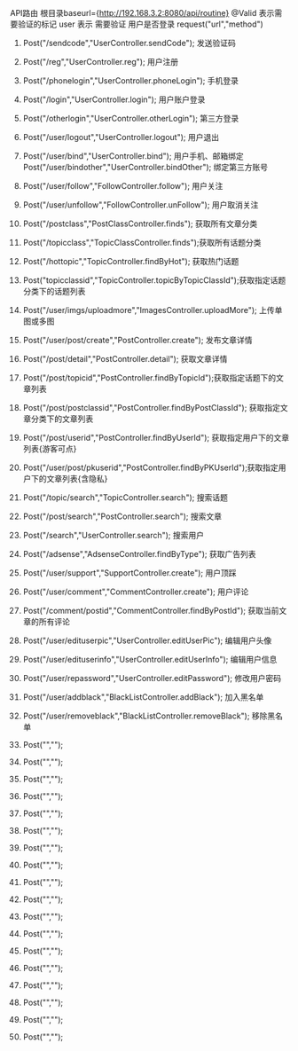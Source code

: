 API路由 根目录baseurl={http://192.168.3.2:8080/api/routine}
    @Valid 表示需要验证的标记
    user 表示 需要验证 用户是否登录 
    request("url","method")
1. Post("/sendcode","UserController.sendCode"); 发送验证码
2. Post("/reg","UserController.reg"); 用户注册
3. Post("/phonelogin","UserController.phoneLogin"); 手机登录
4. Post("/login","UserController.login"); 用户账户登录
5. Post("/otherlogin","UserController.otherLogin"); 第三方登录
6. Post("/user/logout","UserController.logout"); 用户退出
7. Post("/user/bind","UserController.bind"); 用户手机、邮箱绑定
   Post("/user/bindother","UserController.bindOther"); 绑定第三方账号
   
8. Post("/user/follow","FollowController.follow"); 用户关注
9. Post("/user/unfollow","FollowController.unFollow"); 用户取消关注

10. Post("/postclass","PostClassController.finds"); 获取所有文章分类
11. Post("/topicclass","TopicClassController.finds");获取所有话题分类

12. Post("/hottopic","TopicController.findByHot"); 获取热门话题
13. Post("topicclassid","TopicController.topicByTopicClassId");获取指定话题分类下的话题列表

14. Post("/user/imgs/uploadmore","ImagesController.uploadMore"); 上传单图或多图

15. Post("/user/post/create","PostController.create"); 发布文章详情
16. Post("/post/detail","PostController.detail"); 获取文章详情
17. Post("/post/topicid","PostController.findByTopicId");获取指定话题下的文章列表
18. Post("/post/postclassid","PostController.findByPostClassId"); 获取指定文章分类下的文章列表
19. Post("/post/userid","PostController.findByUserId"); 获取指定用户下的文章列表{游客可点}
20. Post("/user/post/pkuserid","PostController.findByPKUserId");获取指定用户下的文章列表{含隐私}

21. Post("/topic/search","TopicController.search"); 搜索话题
22. Post("/post/search","PostController.search"); 搜索文章
23. Post("/search","UserController.search"); 搜索用户

24. Post("/adsense","AdsenseController.findByType"); 获取广告列表
25. Post("/user/support","SupportController.create"); 用户顶踩
26. Post("/user/comment","CommentController.create"); 用户评论
27. Post("/comment/postid","CommentController.findByPostId"); 获取当前文章的所有评论

28. Post("/user/edituserpic","UserController.editUserPic"); 编辑用户头像
29. Post("/user/edituserinfo","UserController.editUserInfo"); 编辑用户信息
30. Post("/user/repassword","UserController.editPassword"); 修改用户密码
31. Post("/user/addblack","BlackListController.addBlack"); 加入黑名单
32. Post("/user/removeblack","BlackListController.removeBlack"); 移除黑名单
33. Post("","");
34. Post("","");
35. Post("","");
36. Post("","");
37. Post("","");
38. Post("","");
39. Post("","");
40. Post("","");
41. Post("","");
42. Post("","");
43. Post("","");
44. Post("","");
45. Post("","");
46. Post("","");
47. Post("","");
48. Post("","");
49. Post("","");
50. Post("","");





